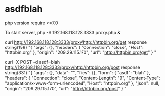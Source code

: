 # asdfblah

php version require >=7.0

To start server,
 php -S 192.168.118.128:3333 proxy.php &


 curl http://192.168.118.128:3333/proxy/http://httpbin.org/get
response
string(159) "{
  "args": {},
  "headers": {
    "Connection": "close",
    "Host": "httpbin.org"
  },
  "origin": "209.29.115.170",
  "url": "http://httpbin.org/get"
}
"


curl -X POST -d asdf=blah  http://192.168.118.128:3333/proxy/http://httpbin.org/post
response 
string(331) "{
  "args": {},
  "data": "",
  "files": {},
  "form": {
    "asdf": "blah"
  },
  "headers": {
    "Connection": "close",
    "Content-Length": "9",
    "Content-Type": "application/x-www-form-urlencoded",
    "Host": "httpbin.org"
  },
  "json": null,
  "origin": "209.29.115.170",
  "url": "http://httpbin.org/post"
}
"


